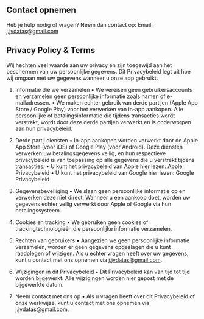 ## Contact opnemen
Heb je hulp nodig of vragen? Neem dan contact op:
Email: j.jvdatas@gmail.com 

## Privacy Policy & Terms 
Wij hechten veel waarde aan uw privacy en zijn toegewijd aan het beschermen van uw persoonlijke gegevens. Dit Privacybeleid legt uit hoe wij omgaan met uw gegevens wanneer u onze app gebruikt.

1. Informatie die we verzamelen
	•	We vereisen geen gebruikersaccounts en verzamelen geen persoonlijke informatie zoals namen of e-mailadressen.
	•	We maken echter gebruik van derde partijen (Apple App Store / Google Play) voor het verwerken van in-app aankopen. Alle persoonlijke of betalingsinformatie die tijdens transacties wordt verstrekt, wordt door deze derde partijen verwerkt en is onderworpen aan hun privacybeleid.

2. Derde partij diensten
	•	In-app aankopen worden verwerkt door de Apple App Store (voor iOS) of Google Play (voor Android). Deze diensten verwerken uw betalingsgegevens veilig, en hun respectieve privacybeleid is van toepassing op alle gegevens die u verstrekt tijdens transacties.
	•	U kunt het privacybeleid van Apple hier lezen: Apple Privacybeleid
	•	U kunt het privacybeleid van Google hier lezen: Google Privacybeleid

3. Gegevensbeveiliging
	•	We slaan geen persoonlijke informatie op en verwerken deze niet direct. Wanneer u een aankoop doet, worden uw gegevens echter veilig verwerkt door Apple of Google via hun betalingssysteem.

4. Cookies en tracking
	•	We gebruiken geen cookies of trackingtechnologieën die persoonlijke informatie verzamelen.

5. Rechten van gebruikers
	•	Aangezien we geen persoonlijke informatie verzamelen, worden er geen gegevens opgeslagen die u kunt raadplegen of wijzigen. Als u echter vragen heeft over uw gegevens, kunt u contact met ons opnemen via j.jvdatas@gmail.com.

6. Wijzigingen in dit Privacybeleid
	•	Dit Privacybeleid kan van tijd tot tijd worden bijgewerkt. Alle wijzigingen worden hier gepost met de bijgewerkte datum.

7. Neem contact met ons op
	•	Als u vragen heeft over dit Privacybeleid of onze werkwijze, kunt u contact met ons opnemen via j.jvdatas@gmail.com.

